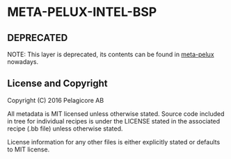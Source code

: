 META-PELUX-INTEL-BSP
====================

DEPRECATED
----------
NOTE: This layer is deprecated, its contents can be found in
[meta-pelux](https://github.com/pelagicore/meta-pelux) nowadays.

License and Copyright
---------------------
Copyright (C) 2016 Pelagicore AB

All metadata is MIT licensed unless otherwise stated. Source code included in
tree for individual recipes is under the LICENSE stated in the associated recipe
(.bb file) unless otherwise stated.

License information for any other files is either explicitly stated or defaults
to MIT license.
